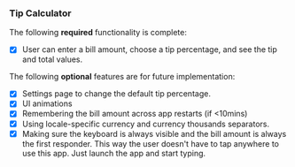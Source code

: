 ### Tip Calculator

The following **required** functionality is complete:

* [x] User can enter a bill amount, choose a tip percentage, and see the tip and total values.

The following **optional** features are for future implementation:

* [x] Settings page to change the default tip percentage.
* [x] UI animations
* [x] Remembering the bill amount across app restarts (if <10mins)
* [x] Using locale-specific currency and currency thousands separators.
* [x] Making sure the keyboard is always visible and the bill amount is always the first responder. This way the user doesn't have to tap anywhere to use this app. Just launch the app and start typing.